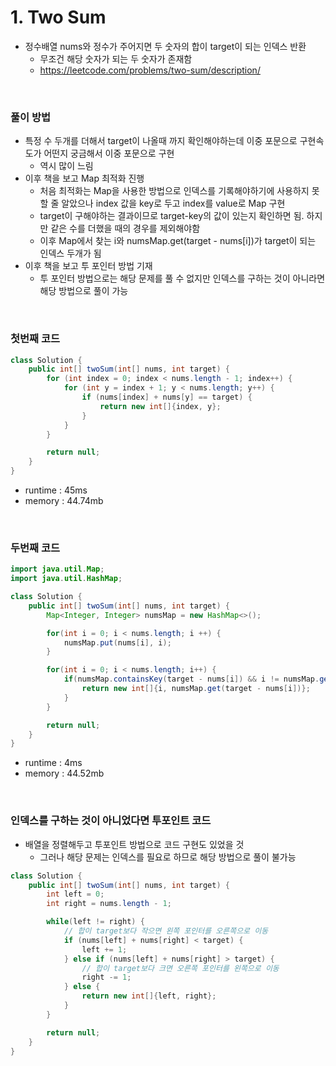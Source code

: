 # 1. Two Sum
- 정수배열 nums와 정수가 주어지면 두 숫자의 합이 target이 되는 인덱스 반환
    - 무조건 해당 숫자가 되는 두 숫자가 존재함
    - https://leetcode.com/problems/two-sum/description/

<br>

### 풀이 방법
- 특정 수 두개를 더해서 target이 나올때 까지 확인해야하는데 이중 포문으로 구현속도가 어떤지 궁금해서 이중 포문으로 구현
    - 역시 많이 느림
- 이후 책을 보고 Map 최적화 진행
    - 처음 최적화는 Map을 사용한 방법으로 인덱스를 기록해야하기에 사용하지 못할 줄 알았으나 index 값을 key로 두고 index를 value로 Map 구현
    - target이 구해야하는 결과이므로 target-key의 값이 있는지 확인하면 됨. 하지만 같은 수를 더했을 때의 경우를 제외해야함
    - 이후 Map에서 찾는 i와 numsMap.get(target - nums[i])가 target이 되는 인덱스 두개가 됨
- 이후 책을 보고 투 포인터 방법 기재
    - 투 포인터 방법으로는 해당 문제를 풀 수 없지만 인덱스를 구하는 것이 아니라면 해당 방법으로 풀이 가능

<br>

### 첫번째 코드

```java
class Solution {
    public int[] twoSum(int[] nums, int target) {
        for (int index = 0; index < nums.length - 1; index++) {
            for (int y = index + 1; y < nums.length; y++) {
                if (nums[index] + nums[y] == target) {
                    return new int[]{index, y};
                }
            }
        }

        return null;
    }
}
```

- runtime : 45ms
- memory : 44.74mb

<br>

### 두번째 코드

```java
import java.util.Map;
import java.util.HashMap;

class Solution {
    public int[] twoSum(int[] nums, int target) {
        Map<Integer, Integer> numsMap = new HashMap<>();

        for(int i = 0; i < nums.length; i ++) {
            numsMap.put(nums[i], i);
        }

        for(int i = 0; i < nums.length; i++) {
            if(numsMap.containsKey(target - nums[i]) && i != numsMap.get(target - nums[i])) {
                return new int[]{i, numsMap.get(target - nums[i])};
            }
        }

        return null;
    }
}
```

- runtime : 4ms
- memory : 44.52mb

<br>

### 인덱스를 구하는 것이 아니었다면 투포인트 코드
- 배열을 정렬해두고 투포인트 방법으로 코드 구현도 있었을 것
    - 그러나 해당 문제는 인덱스를 필요로 하므로 해당 방법으로 풀이 불가능

```java
class Solution {
    public int[] twoSum(int[] nums, int target) {
        int left = 0;
        int right = nums.length - 1;

        while(left != right) {
            // 합이 target보다 작으면 왼쪽 포인터를 오른쪽으로 이동
            if (nums[left] + nums[right] < target) {
                left += 1;
            } else if (nums[left] + nums[right] > target) {
                // 합이 target보다 크면 오른쪽 포인터를 왼쪽으로 이동
                right -= 1;
            } else {
                return new int[]{left, right};
            }
        }

        return null;
    }
}
```

